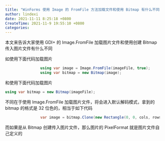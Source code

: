 ```yaml
---
title: "WinForms 使用 Image 的 FromFile 方法加载文件和使用 Bitmap 有什么不同"
author: lindexi
date: 2021-11-11 8:25:18 +0800
CreateTime: 2021-11-9 19:55:10 +0800
categories: 
---
```


本文来告诉大家使用 GDI+ 的 Image.FromFile 加载图片文件和使用创建 Bitmap 传入图片文件有什么不同

<!--more-->


<!-- 发布 -->

如使用下面代码加载图片

```csharp
                using var image = Image.FromFile(imageFile, true);
                using var bitmap = new Bitmap(image);
```

和使用下面代码加载图片

```csharp
using var bitmap = new Bitmap(imageFile);
```

不同在于使用 Image.FromFile 加载图片文件，将会进入默认解码模式，拿到的 bitmap 的格式是 32 位色的，相当于如下代码

```csharp
                var image = bitmap.Clone(new Rectangle(0, 0, cols, rows), PixelFormat.Format32bppArgb);
```

而如果是从 Bitmap 创建传入图片文件，那么图片的 PixelFormat 就是图片文件自己定义的

